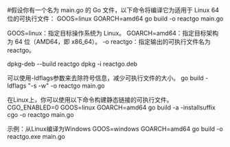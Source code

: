 #假设你有一个名为 main.go 的 Go 文件，以下命令将编译它为适用于 Linux 64 位的可执行文件：
GOOS=linux GOARCH=amd64 go build -o reactgo main.go

GOOS=linux：指定目标操作系统为 Linux。
GOARCH=amd64：指定目标架构为 64 位（AMD64，即 x86_64）。
-o reactgo：指定输出的可执行文件名为 reactgo。

dpkg-deb --build reactgo
 dpkg -i reactgo.deb

 可以使用-ldflags参数来去除符号信息，减少可执行文件的大小。
 go build -ldflags "-s -w" -o reactgo main.go

 
在Linux上，你可以使用以下命令构建静态链接的可执行文件。
CGO_ENABLED=0 GOOS=linux GOARCH=amd64 go build -a -installsuffix cgo -o reactgo main.go

示例：从Linux编译为Windows
GOOS=windows GOARCH=amd64 go build -o reactgo.exe main.go